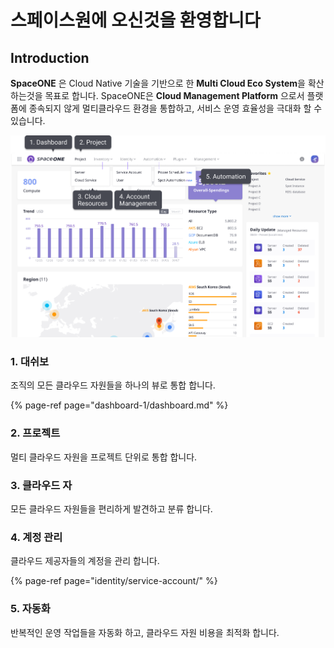 # 스페이스원에 오신것을 환영합니다

## Introduction

**SpaceONE** 은 Cloud Native 기술을 기반으로 한 **Multi Cloud Eco System**을 확산 하는것을 목표로 합니다. SpaceONE은 **Cloud Management Platform** 으로서 플랫폼에 종속되지 않게 멀티클라우드 환경을 통합하고, 서비스 운영 효율성을 극대화 할 수 있습니다. 

![](.gitbook/assets/userguide_img_2.png)

###  1. 대쉬보 <a id="1-dashboard"></a>

조직의 모든 클라우드 자원들을 하나의 뷰로 통합 합니다. 

{% page-ref page="dashboard-1/dashboard.md" %}

### **2. 프로젝트**

멀티 클라우드 자원을 프로젝트 단위로 통합 합니다. 

### 3. 클라우드 자

모든 클라우드 자원들을 편리하게 발견하고 분류 합니다.   

### 4. 계정 관리

클라우드 제공자들의 계정을 관리 합니다.   

{% page-ref page="identity/service-account/" %}

### 5. 자동화

반복적인 운영 작업들을 자동화 하고, 클라우드 자원 비용을 최적화 합니다.  



